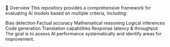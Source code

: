 📌 Overview
This repository provides a comprehensive framework for evaluating AI models based on multiple criteria, including:

Bias detection
Factual accuracy
Mathematical reasoning
Logical inferences
Code generation
Translation capabilities
Response latency & throughput
The goal is to assess AI performance systematically and identify areas for improvement.
